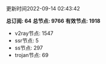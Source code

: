 更新时间2022-09-14 02:43:42

**总订阅: 64**
**总节点: 9766**
**有效节点: 1918**
- v2ray节点: 1547
- ssr节点: 5
- ss节点: 297
- trojan节点: 69
